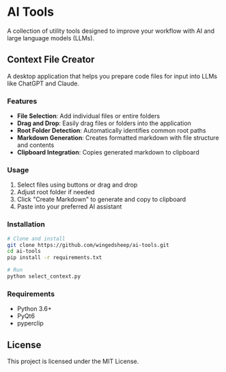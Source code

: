 # AI Tools

A collection of utility tools designed to improve your workflow with AI and large language models (LLMs).

## Context File Creator

A desktop application that helps you prepare code files for input into LLMs like ChatGPT and Claude.

### Features

- **File Selection**: Add individual files or entire folders 
- **Drag and Drop**: Easily drag files or folders into the application
- **Root Folder Detection**: Automatically identifies common root paths
- **Markdown Generation**: Creates formatted markdown with file structure and contents
- **Clipboard Integration**: Copies generated markdown to clipboard

### Usage

1. Select files using buttons or drag and drop
2. Adjust root folder if needed
3. Click "Create Markdown" to generate and copy to clipboard
4. Paste into your preferred AI assistant

### Installation

```bash
# Clone and install
git clone https://github.com/wingedsheep/ai-tools.git
cd ai-tools
pip install -r requirements.txt

# Run
python select_context.py
```

### Requirements

- Python 3.6+
- PyQt6
- pyperclip

## License

This project is licensed under the MIT License.